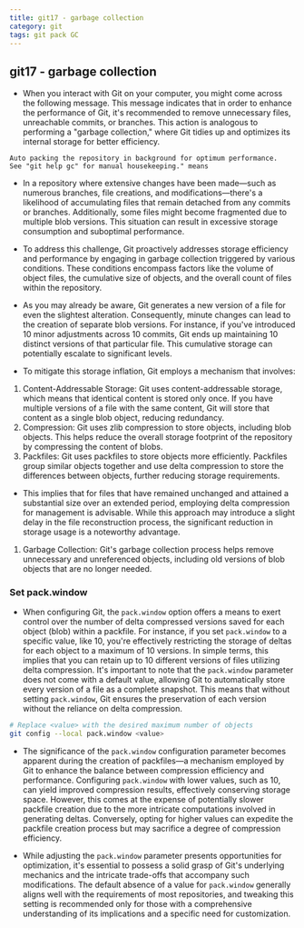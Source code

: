 ```yaml
---
title: git17 - garbage collection
category: git
tags: git pack GC
---
```


## git17 - garbage collection

- When you interact with Git on your computer, you might come across the following message. This message indicates that in order to enhance the performance of Git, it's recommended to remove unnecessary files, unreachable commits, or branches. This action is analogous to performing a "garbage collection," where Git tidies up and optimizes its internal storage for better efficiency.

```log
Auto packing the repository in background for optimum performance.
See "git help gc" for manual housekeeping." means
```

- In a repository where extensive changes have been made—such as numerous branches, file creations, and modifications—there's a likelihood of accumulating files that remain detached from any commits or branches. Additionally, some files might become fragmented due to multiple blob versions. This situation can result in excessive storage consumption and suboptimal performance.

- To address this challenge, Git proactively addresses storage efficiency and performance by engaging in garbage collection triggered by various conditions. These conditions encompass factors like the volume of object files, the cumulative size of objects, and the overall count of files within the repository.

- As you may already be aware, Git generates a new version of a file for even the slightest alteration. Consequently, minute changes can lead to the creation of separate blob versions. For instance, if you've introduced 10 minor adjustments across 10 commits, Git ends up maintaining 10 distinct versions of that particular file. This cumulative storage can potentially escalate to significant levels.

- To mitigate this storage inflation, Git employs a mechanism that involves:

1. Content-Addressable Storage: Git uses content-addressable storage, which means that identical content is stored only once. If you have multiple versions of a file with the same content, Git will store that content as a single blob object, reducing redundancy.
1. Compression: Git uses zlib compression to store objects, including blob objects. This helps reduce the overall storage footprint of the repository by compressing the content of blobs.
1. Packfiles: Git uses packfiles to store objects more efficiently. Packfiles group similar objects together and use delta compression to store the differences between objects, further reducing storage requirements.
- This implies that for files that have remained unchanged and attained a substantial size over an extended period, employing delta compression for management is advisable. While this approach may introduce a slight delay in the file reconstruction process, the significant reduction in storage usage is a noteworthy advantage.
1. Garbage Collection: Git's garbage collection process helps remove unnecessary and unreferenced objects, including old versions of blob objects that are no longer needed.

### Set pack.window

- When configuring Git, the `pack.window` option offers a means to exert control over the number of delta compressed versions saved for each object (blob) within a packfile. For instance, if you set `pack.window` to a specific value, like 10, you're effectively restricting the storage of deltas for each object to a maximum of 10 versions. In simple terms, this implies that you can retain up to 10 different versions of files utilizing delta compression. It's important to note that the `pack.window` parameter does not come with a default value, allowing Git to automatically store every version of a file as a complete snapshot. This means that without setting `pack.window`, Git ensures the preservation of each version without the reliance on delta compression.

```sh
# Replace <value> with the desired maximum number of objects
git config --local pack.window <value>
```

- The significance of the `pack.window` configuration parameter becomes apparent during the creation of packfiles—a mechanism employed by Git to enhance the balance between compression efficiency and performance. Configuring `pack.window` with lower values, such as 10, can yield improved compression results, effectively conserving storage space. However, this comes at the expense of potentially slower packfile creation due to the more intricate computations involved in generating deltas. Conversely, opting for higher values can expedite the packfile creation process but may sacrifice a degree of compression efficiency.

- While adjusting the `pack.window` parameter presents opportunities for optimization, it's essential to possess a solid grasp of Git's underlying mechanics and the intricate trade-offs that accompany such modifications. The default absence of a value for `pack.window` generally aligns well with the requirements of most repositories, and tweaking this setting is recommended only for those with a comprehensive understanding of its implications and a specific need for customization.
